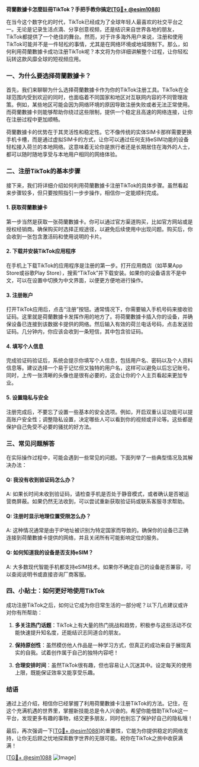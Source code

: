 **荷蘭數據卡怎麼註冊TikTok？手把手教你搞定[[TG💪+ @esim1088](https://t.me/s/esim1088)]**

在当今这个数字化的时代，TikTok已经成为了全球年轻人最喜欢的社交平台之一。无论是记录生活点滴、分享创意视频，还是结识来自世界各地的朋友，TikTok都提供了一个绝佳的舞台。然而，对于许多海外用户来说，注册和使用TikTok可能并不是一件轻松的事情，尤其是在网络环境或地域限制下。那么，如何利用荷蘭數據卡成功注册TikTok呢？本文将为你详细讲解整个过程，让你轻松玩转这款风靡全球的短视频应用。

### 一、为什么要选择荷蘭數據卡？

首先，我们来聊聊为什么选择荷蘭數據卡作为你的TikTok注册工具。TikTok在全球范围内受到欢迎的同时，也面临着不同国家和地区对互联网内容的不同管理政策。例如，某些地区可能会因为网络环境的原因导致注册失败或者无法正常使用。而荷蘭數據卡则能够帮助你绕过这些限制，提供一个稳定且高速的网络连接，让你在注册过程中更加顺畅。

荷蘭數據卡的优势在于其灵活性和稳定性。它不像传统的实体SIM卡那样需要更换手机卡槽，而是通过虚拟SIM卡的方式，让你可以通过任何支持eSIM功能的设备轻松接入荷兰的本地网络。这意味着无论你是旅行者还是长期居住在海外的人士，都可以随时随地享受与本地用户相同的网络体验。

### 二、注册TikTok的基本步骤

接下来，我们将详细介绍如何利用荷蘭數據卡注册TikTok的具体步骤。虽然看起来步骤较多，但只要按照指引一步步操作，相信你一定能顺利完成。

#### 1. 获取荷蘭數據卡

第一步当然是获取一张荷蘭數據卡。你可以通过官方渠道购买，比如官方网站或是授权经销商。确保购买时选择正规途径，以避免后续使用中出现问题。购买后，你会收到一张包含激活码和使用说明的卡片。

#### 2. 下载并安装TikTok应用程序

在手机上下载TikTok的应用程序是注册的第一步。打开应用商店（如苹果App Store或谷歌Play Store），搜索“TikTok”并下载安装。如果你的设备语言不是中文，可以在设置中切换为中文界面，以便更方便地进行操作。

#### 3. 注册账户

打开TikTok应用后，点击“注册”按钮。通常情况下，你需要输入手机号码来接收验证码。这里就是荷蘭數據卡发挥作用的地方了。将荷蘭數據卡插入你的设备，并确保设备已连接到该数据卡提供的网络。然后输入有效的荷兰电话号码，点击发送验证码。几分钟内，你应该会收到一条短信，其中包含验证码。

#### 4. 填写个人信息

完成验证码验证后，系统会提示你填写个人信息，包括用户名、密码以及个人资料信息等。建议选择一个易于记忆但又独特的用户名，这样可以避免以后忘记账号。同时，上传一张清晰的头像也是很有必要的，这会让你的个人主页看起来更加专业。

#### 5. 设置隐私与安全

注册完成后，不要忘了设置一些基本的安全选项。例如，开启双重认证功能可以提高账户安全性；调整隐私设置，决定哪些人可以看到你的视频或评论等。这些都是保护自己免受不必要的骚扰的好方法。

### 三、常见问题解答

在实际操作过程中，可能会遇到一些常见的问题。下面列举了一些典型情况及其解决办法：

#### Q: 我没有收到验证码怎么办？
A: 如果长时间未收到验证码，请检查手机是否处于静音模式，或者确认是否被运营商屏蔽。如果仍然无法收到，可以尝试重新获取验证码或联系客服寻求帮助。

#### Q: 注册时显示地理位置受限怎么办？
A: 这种情况通常是由于IP地址被识别为特定国家而导致的。确保你的设备已正确连接到荷蘭數據卡提供的网络，并且关闭所有可能影响定位的服务。

#### Q: 如何知道我的设备是否支持eSIM？
A: 大多数现代智能手机都支持eSIM技术。如果你不确定自己的设备是否兼容，可以查阅说明书或直接咨询厂商客服。

### 四、小贴士：如何更好地使用TikTok

成功注册TikTok之后，如何让它成为你日常生活的一部分呢？以下几点建议或许对你有所帮助：

1. **多关注热门话题**：TikTok上有大量的热门挑战和趋势，积极参与这些活动不仅能快速提升知名度，还能结识志同道合的朋友。
   
2. **保持原创性**：虽然模仿他人作品是一种学习方式，但真正的成功来自于展现真实的自我。试着创作属于自己的独特内容吧！

3. **合理安排时间**：虽然TikTok很有趣，但也容易让人沉迷其中。设定每天的使用上限，既能保证效率又能享受乐趣。

### 结语

通过上述介绍，相信你已经掌握了利用荷蘭數據卡注册TikTok的方法。记住，在这个充满机遇的世界里，掌握新技能总是令人兴奋的。希望你能借助TikTok这一平台，发现更多有趣的事物，结交更多朋友，同时也别忘了保护好自己的隐私哦！

最后，再次强调一下[[TG💪+ @esim1088](https://t.me/s/esim1088)]的重要性，它能为你提供稳定的网络支持，让你无后顾之忧地探索数字世界的无限可能。祝你在TikTok之旅中收获满满！

[[TG💪+ @esim1088](https://t.me/s/esim1088) ![Image](https://i.postimg.cc/4NQfJmqS/Snipaste-2025-05-13-00-14-12.png)]